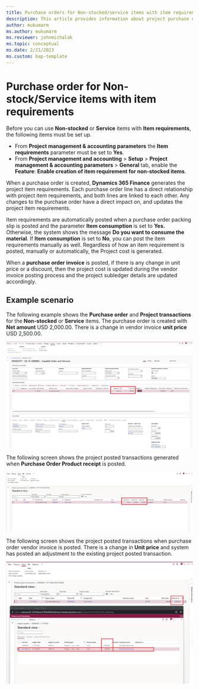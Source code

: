 ```yaml
---
title: Purchase orders for Non-stocked/service items with item requirements.
description: This article provides information about project purchase orders for Non-stock/service items with item requirements.
author: mukumarm
ms.author: mukumarm
ms.reviewer: johnmichalak
ms.topic: conceptual
ms.date: 2/21/2023
ms.custom: bap-template
---
```


# Purchase order for Non-stock/Service items with item requirements

Before you can use **Non-stocked** or **Service** items with **Item requirements**, the following items must be set up.

- From **Project management & accounting parameters** the **Item requirements** parameter must be set to **Yes**.
- From **Project management and accounting** \> **Setup** \> **Project management & accounting parameters** \> **General** tab, enable the **Feature**: **Enable creation of item requirement for non-stocked items**.

When a purchase order is created, **Dynamics 365 Finance** generates the project item requirements. Each purchase order line has a direct relationship with project item requirements, and both lines are linked to each other. Any changes to the purchase order have a direct impact on, and updates the project item requirements.

Item requirements are automatically posted when a purchase order packing slip is posted and the parameter **Item consumption** is set to **Yes.** Otherwise, the system shows the message **Do you want to consume the material**. If **Item consumption** is set to **No**, you can post the item requirements manually as well. Regardless of how an item requirement is posted, manually or automatically, the Project cost is generated.

When a **purchase order invoice** is posted, if there is any change in unit price or a discount, then the project cost is updated during the vendor invoice posting process and the project subledger details are updated accordingly.

## Example scenario

The following example shows the **Purchase order** and **Project transactions** for the **Non-stocked** or **Service** items. The purchase order is created with **Net amount** USD 2,000.00. There is a change in vendor invoice **unit price** USD 2,500.00.

![Screenshot of purchase order](media/NSTKWithIRPurchaseorder.png)

The following screen shows the project posted transactions generated when **Purchase Order Product receipt** is posted.

![Screenshot of project posted transactions after product receipt](media/NSTKWithIRPurchaseProductReceipt.png)

The following screen shows the project posted transactions when purchase order vendor invoice is posted. There is a change in **Unit price** and system has posted an adjustment to the existing project posted transaction.

![Screenshot of project posted transactions after vendor invoice](media/NSTKWithIRProjectPostedTransafterVendorInvoice.png)
